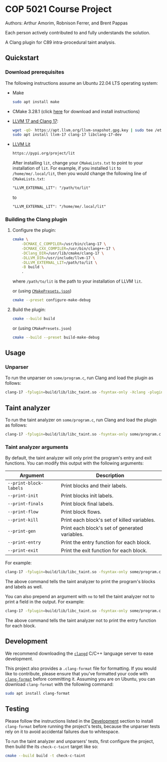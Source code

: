 # COP 5021 Course Project

Authors: Arthur Amorim, Robnison Ferrer, and Brent Pappas

Each person actively contributed to and fully understands the solution.

A Clang plugin for C89 intra-procedural taint analysis.

<!--
See
    https://clang.llvm.org/docs/ClangPlugins.html
    https://github.com/rizsotto/Constantine
    https://github.com/appleseedlab/macro-analyzer
for instructions and examples for writing Clang plugins
-->

## Quickstart

### Download prerequisites

The following instructions assume an Ubuntu 22.04 LTS operating system:

- Make

  ```bash
  sudo apt install make
  ```

- CMake 3.28.1 (click [here](https://apt.kitware.com/) for download and install
  instructions)

- [LLVM 17 and Clang 17](https://apt.llvm.org/):

  ```bash
  wget -qO- https://apt.llvm.org/llvm-snapshot.gpg.key | sudo tee /etc/apt/trusted.gpg.d/apt.llvm.org.asc
  sudo apt install llvm-17 clang-17 libclang-17-dev
  ```

- [LLVM Lit](https://llvm.org/docs/CommandGuide/lit.html)

  ```bash
  https://pypi.org/project/lit
  ```

  After installing `lit`, change your  `CMakeLists.txt` to point to your
  installation of `lit`. For example, if you installed `lit` to
  `/home/me/.local/lit`, then you would change the following line of
  `CMakeLists.txt`:

  ```txt
  "LLVM_EXTERNAL_LIT": "/path/to/lit"
  ```

  to

  ```txt
  "LLVM_EXTERNAL_LIT": "/home/me/.local/lit"
  ```

### Building the Clang plugin

1. Configure the plugin:

    ```bash
    cmake \
        -DCMAKE_C_COMPILER=/usr/bin/clang-17 \
        -DCMAKE_CXX_COMPILER=/usr/bin/clang++-17 \
        -DClang_DIR=/usr/lib/cmake/clang-17 \
        -DLLVM_DIR=/usr/include/llvm-17 \
        -DLLVM_EXTERNAL_LIT=/path/to/lit \
        -B build \
        .
    ```

    where `/path/to/lit` is the path to your installation of LLVM `lit`.

    or (using
    [`CMakePresets.json`](https://cmake.org/cmake/help/latest/manual/cmake-presets.7.html))

    ```bash
    cmake --preset configure-make-debug
    ```

1. Build the plugin:

    ```bash
    cmake --build build
    ```

    or (using `CMakePresets.json`)

    ```bash
    cmake --build --preset build-make-debug
    ```

## Usage

### Unparser

To run the unparser on `some/program.c`, run Clang and load the plugin as
follows:

```bash
clang-17 -fplugin=build/lib/libc_taint.so -fsyntax-only -Xclang -plugin-arg-c_taint_analyzer -Xclang --unparse some/program.c
```

## Taint analyzer

To run the taint analyzer on `some/program.c`, run Clang and load the plugin as
follows:

```bash
clang-17 -fplugin=build/lib/libc_taint.so -fsyntax-only some/program.c
```

### Taint analyzer arguments

By default, the taint analyzer will only print the program's entry and exit
functions. You can modify this output with the following arguments:

| Argument               | Description                                    |
|------------------------|------------------------------------------------|
| `--print-block-labels` | Print blocks and their labels.                 |
| `--print-init`         | Print blocks init labels.                      |
| `--print-finals`       | Print block final labels.                      |
| `--print-flow`         | Print block flows.                             |
| `--print-kill`         | Print each block's set of killed variables.    |
| `--print-gen`          | Print each block's set of generated variables. |
| `--print-entry`        | Print the entry function for each block.       |
| `--print-exit`         | Print the exit function for each block.        |

For example:

```bash
clang-17 -fplugin=build/lib/libc_taint.so -fsyntax-only some/program.c -Xclang -plugin-arg-c_taint_analyzer -Xclang --print-block-labels
```

The above command tells the taint analyzer to print the program's blocks and
labels as well.

You can also prepend an argument with `no` to tell the taint analyzer not to
print a field in the output. For example:

```bash
clang-17 -fplugin=build/lib/libc_taint.so -fsyntax-only some/program.c -Xclang -plugin-arg-c_taint_analyzer -Xclang --no-print-entry
```

The above command tells the taint analyzer not to print the entry function for
each block.

## Development

We recommend downloading the [`clangd`](https://clangd.llvm.org/installation)
C/C++ language server to ease development.

This project also provides a `.clang-format` file for formatting. If you would
like to contribute, please ensure that you've formatted your code with
[`clang-format`](https://clang.llvm.org/docs/ClangFormat.html) before committing
it. Assuming you are on Ubuntu, you can download `clang-format` with the
following command:

```bash
sudo apt install clang-format
```

## Testing

Please follow the instructions listed in the [Development](#development) section
to install `clang-format` before running the project's tests, because the
unparser tests rely on it to avoid accidental failures due to whitespace.

To run the taint analyzer and unparsers' tests, first configure the project,
then build the its `check-c-taint` target like so:

```bash
cmake --build build -t check-c-taint
```

